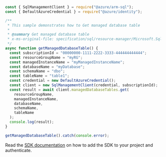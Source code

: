 ```javascript
const { SqlManagementClient } = require("@azure/arm-sql");
const { DefaultAzureCredential } = require("@azure/identity");

/**
 * This sample demonstrates how to Get managed database table
 *
 * @summary Get managed database table
 * x-ms-original-file: specification/sql/resource-manager/Microsoft.Sql/preview/2020-11-01-preview/examples/ManagedDatabaseTableGet.json
 */
async function getManagedDatabaseTable() {
  const subscriptionId = "00000000-1111-2222-3333-444444444444";
  const resourceGroupName = "myRG";
  const managedInstanceName = "myManagedInstanceName";
  const databaseName = "myDatabase";
  const schemaName = "dbo";
  const tableName = "table1";
  const credential = new DefaultAzureCredential();
  const client = new SqlManagementClient(credential, subscriptionId);
  const result = await client.managedDatabaseTables.get(
    resourceGroupName,
    managedInstanceName,
    databaseName,
    schemaName,
    tableName
  );
  console.log(result);
}

getManagedDatabaseTable().catch(console.error);
```

Read the [SDK documentation](https://github.com/Azure/azure-sdk-for-js/blob/%40azure%2Farm-sql_9.0.1/sdk/sql/arm-sql/README.md) on how to add the SDK to your project and authenticate.
